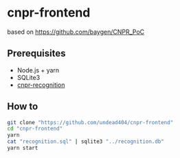 # cnpr-frontend

based on https://github.com/baygen/CNPR_PoC

## Prerequisites

- Node.js + yarn
- SQLite3
- [cnpr-recognition](https://github.com/undead404/cnpr-recognition)

## How to

```bash
git clone "https://github.com/undead404/cnpr-frontend"
cd "cnpr-frontend"
yarn
cat "recognition.sql" | sqlite3 "../recognition.db"
yarn start
```
